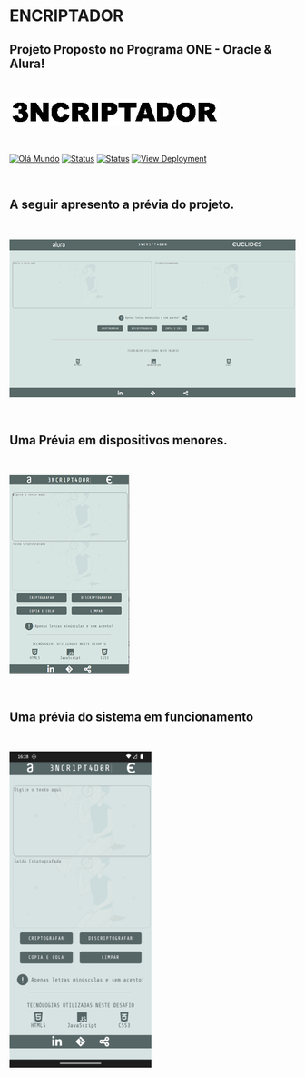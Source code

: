 # ENCRIPTADOR

## Projeto Proposto no Programa ONE - Oracle & Alura!

<br>

[![Capa](img/banner.gif)](https://github.com/euclides981/criptografia#readme) 

<br>

[![Olá Mundo](https://shields.io/badge/Olá-Mundo-blue)](https://github.com/euclides981/criptografia#readme) 
[![Status](https://shields.io/badge/STATUS-V%200.1%20Concluído-green)](https://github.com/euclides981/criptografia#readme) 
[![Status](https://shields.io/badge/Tecnologias%20Utilizadas-|%20HTML%205%20|%20CSS%203%20|%20JavaScript%20|-orange)](https://github.com/euclides981/criptografia#readme) 
[![View Deployment](https://shields.io/badge/View-Deployment-yellow.svg)](https://euclides981.github.io/criptografia) 

<br>

## A seguir apresento a prévia do projeto.

<br>

[![Prévia do Projeto](img/previa.png)](https://github.com/euclides981/criptografia#readme)

<br>

## Uma Prévia em dispositivos menores.

<br>

[![Prévia do Projeto](img/previa_mobile.png)](https://github.com/euclides981/criptografia#readme)

<br>

## Uma prévia do sistema em funcionamento

<br>

<a href="https://github.com/euclides981/criptografia#readme"><img src="img/previa.gif" width="250" ></a>

<br>

